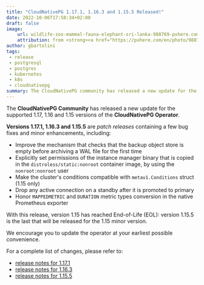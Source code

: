 ```yaml
---
title: "CloudNativePG 1.17.1, 1.16.3 and 1.15.5 Released!"
date: 2022-10-06T17:58:34+02:00
draft: false
image:
    url: wildlife-zoo-mammal-fauna-elephant-sri-lanka-988769-pxhere.com.jpg
    attribution: from <strong><a href="https://pxhere.com/en/photo/988769?utm_content=clipUser&utm_medium=referral&utm_source=pxhere">PxHere</a></strong>
author: gbartolini
tags:
 - release
 - postgresql
 - postgres
 - kubernetes
 - k8s
 - cloudnativepg
summary: The CloudNativePG community has released a new update for the supported 1.17, 1.16 and 1.15 versions of the CloudNativePG operator. Version 1.15 has reached End-of-Life (EOL).
---
```

The **CloudNativePG Community** has released a new update for the supported
1.17, 1.16 and 1.15 versions of the **CloudNativePG Operator**.

**Versions 1.17.1, 1.16.3 and 1.15.5** are *patch releases* containing a few
bug fixes and minor enhancements, including:

- Improve the mechanism that checks that the backup object store is empty
  before archiving a WAL file for the first time
- Explicitly set permissions of the instance manager binary that is copied in
  the `distroless/static:nonroot` container image, by using the
  `nonroot:nonroot` user
- Make the cluster's conditions compatible with `metav1.Conditions` struct (1.15 only)
- Drop any active connection on a standby after it is promoted to primary
- Honor `MAPPEDMETRIC` and `DURATION` metric types conversion in the native Prometheus exporter

With this release, version 1.15 has reached End-of-Life (EOL): version 1.15.5
is the last that will be released for the 1.15 minor version.

We encourage you to update the operator at your earliest possible convenience.

For a complete list of changes, please refer to:

- [release notes for 1.17.1](https://cloudnative-pg.io/documentation/1.17/release_notes/v1.17/)
- [release notes for 1.16.3](https://cloudnative-pg.io/documentation/1.16/release_notes/v1.16/)
- [release notes for 1.15.5](https://cloudnative-pg.io/documentation/1.15/release_notes/v1.15/)

<!--
# About CloudNativePg

[CloudNativePG](https://cloudnative-pg.io) is an open source Kubernetes
Operator for PostgreSQL workloads that orchestrates the full life cycle of a
PostgreSQL cluster, from bootstrapping and configuration, through high
availability and connection routing, to backups and disaster recovery.
CloudNativePG relies on PostgreSQL’s native streaming replication to distribute
data across pods, nodes, and zones, using standard Kubernetes patterns.
Replicas can be scaled up and down in a Kubernetes native manner, and the
operator automatically and safely reconfigure replication as appropriate.
CloudNativePG is the first PostgreSQL Operator to pursue the whole graduation
process with the Cloud Native Computing Foundation (CNCF) by submitting the
request to join the Sandbox in April 2022.
[CloudNativePG is a project originally created and supported by EDB](https://www.enterprisedb.com/products/cloud-native-postgresql-kubernetes-ha-clusters-k8s-containers-scalable).

-->
